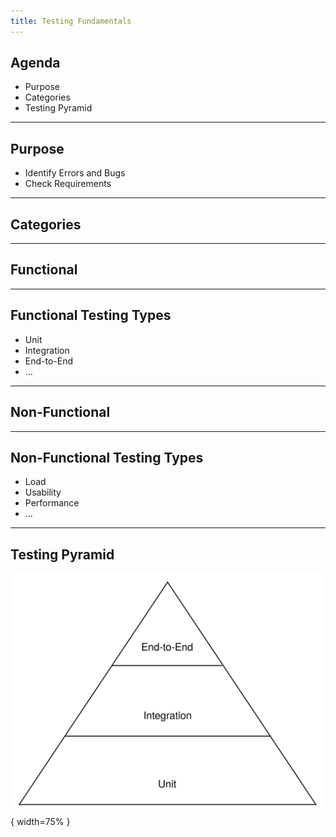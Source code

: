 ```yaml
---
title: Testing Fundamentals
---
```


## Agenda

- Purpose 
- Categories
- Testing Pyramid

---

## Purpose 

- Identify Errors and Bugs
- Check Requirements

---

## Categories

---

## Functional

---

## Functional Testing Types

- Unit
- Integration
- End-to-End
- ...

---

## Non-Functional

---

## Non-Functional Testing Types

- Load
- Usability
- Performance
- ...

---

## Testing Pyramid

![](../assets/L08-testing-pyramid.png){ width=75% }
